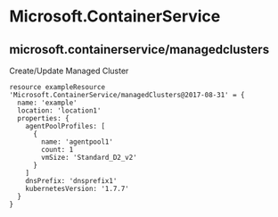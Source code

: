 # Microsoft.ContainerService

## microsoft.containerservice/managedclusters

Create/Update Managed Cluster
```bicep
resource exampleResource 'Microsoft.ContainerService/managedClusters@2017-08-31' = {
  name: 'example'
  location: 'location1'
  properties: {
    agentPoolProfiles: [
      {
        name: 'agentpool1'
        count: 1
        vmSize: 'Standard_D2_v2'
      }
    ]
    dnsPrefix: 'dnsprefix1'
    kubernetesVersion: '1.7.7'
  }
}
```
